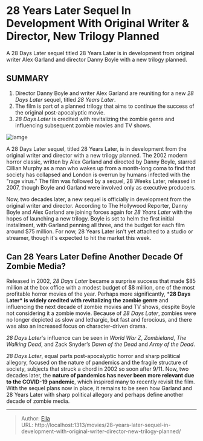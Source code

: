 # 28 Years Later Sequel In Development With Original Writer &amp; Director, New Trilogy Planned


A 28 Days Later sequel titled 28 Years Later is in development from original writer Alex Garland and director Danny Boyle with a new trilogy planned.

## SUMMARY

1. Director Danny Boyle and writer Alex Garland are reuniting for a new *28 Days Later* sequel, titled *28 Years Later*.
2.  The film is part of a planned trilogy that aims to continue the success of the original post-apocalyptic movie.
3.  *28 Days Later* is credited with revitalizing the zombie genre and influencing subsequent zombie movies and TV shows.

![iamge](https://cdn.jsdelivr.net/gh/marykeil/picgolib/image202401112010333.png)



A 28 Days Later sequel, titled 28 Years Later, is in development from the original writer and director with a new trilogy planned. The 2002 modern horror classic, written by Alex Garland and directed by Danny Boyle, starred Cillian Murphy as a man who wakes up from a month-long coma to find that society has collapsed and London is overrun by humans infected with the &#34;rage virus.&#34; The film was followed by a sequel, 28 Weeks Later, released in 2007, though Boyle and Garland were involved only as executive producers.

Now, two decades later, a new sequel is officially in development from the original writer and director. According to The Hollywood Reporter, Danny Boyle and Alex Garland are joining forces again for *28 Years Later* with the hopes of launching a new trilogy. Boyle is set to helm the first initial installment, with Garland penning all three, and the budget for each film around $75 million. For now, 28 Years Later isn&#39;t yet attached to a studio or streamer, though it&#39;s expected to hit the market this week.

## Can 28 Years Later Define Another Decade Of Zombie Media?

Released in 2002, *28 Days Later* became a surprise success that made $85 million at the box office with a modest budget of $8 million, one of the most profitable horror movies of the year. Perhaps more significantly, ***28 Days Later\* is widely credited with revitalizing the zombie genre** and influencing the next decade of zombie movies and TV shows, despite Boyle not considering it a zombie movie. Because of *28 Days Later*, zombies were no longer depicted as slow and lethargic, but fast and ferocious, and there was also an increased focus on character-driven drama.

*28 Days Later*&#39;s influence can be seen in *World War Z*, *Zombieland*, *The Walking Dead*, and Zack Snyder’s *Dawn of the Dead* and *Army of the Dead*.

*28 Days Later*, equal parts post-apocalyptic horror and sharp political allegory, focused on the nature of pandemics and the fragile structure of society, subjects that struck a chord in 2002 so soon after 9/11. Now, two decades later, the **nature of pandemics has never been more relevant due to the COVID-19 pandemic**, which inspired many to recently revisit the film. With the sequel plans now in place, it remains to be seen how Garland and 28 Years Later with sharp political allegory and perhaps define another decade of zombie media.


---

> Author: [Ella](https://instagram.hk.cn/)  
> URL: http://localhost:1313/movies/28-years-later-sequel-in-development-with-original-writer-director-new-trilogy-planned/  

